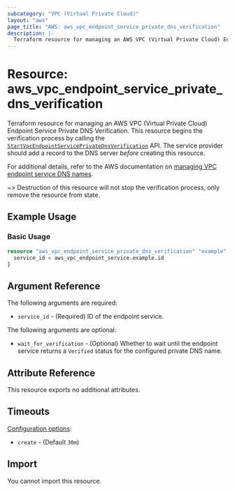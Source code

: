 ```yaml
---
subcategory: "VPC (Virtual Private Cloud)"
layout: "aws"
page_title: "AWS: aws_vpc_endpoint_service_private_dns_verification"
description: |-
  Terraform resource for managing an AWS VPC (Virtual Private Cloud) Endpoint Service Private DNS Verification.
---
```

# Resource: aws_vpc_endpoint_service_private_dns_verification

Terraform resource for managing an AWS VPC (Virtual Private Cloud) Endpoint Service Private DNS Verification.
This resource begins the verification process by calling the [`StartVpcEndpointServicePrivateDnsVerification`](https://docs.aws.amazon.com/AWSEC2/latest/APIReference/API_StartVpcEndpointServicePrivateDnsVerification.html) API.
The service provider should add a record to the DNS server _before_ creating this resource.

For additional details, refer to the AWS documentation on [managing VPC endpoint service DNS names](https://docs.aws.amazon.com/vpc/latest/privatelink/manage-dns-names.html).

~> Destruction of this resource will not stop the verification process, only remove the resource from state.

## Example Usage

### Basic Usage

```terraform
resource "aws_vpc_endpoint_service_private_dns_verification" "example" {
  service_id = aws_vpc_endpoint_service.example.id
}
```

## Argument Reference

The following arguments are required:

* `service_id` - (Required) ID of the endpoint service.

The following arguments are optional:

* `wait_for_verification` - (Optional) Whether to wait until the endpoint service returns a `Verified` status for the configured private DNS name.

## Attribute Reference

This resource exports no additional attributes.

## Timeouts

[Configuration options](https://developer.hashicorp.com/terraform/language/resources/syntax#operation-timeouts):

* `create` - (Default `30m`)

## Import

You cannot import this resource.
